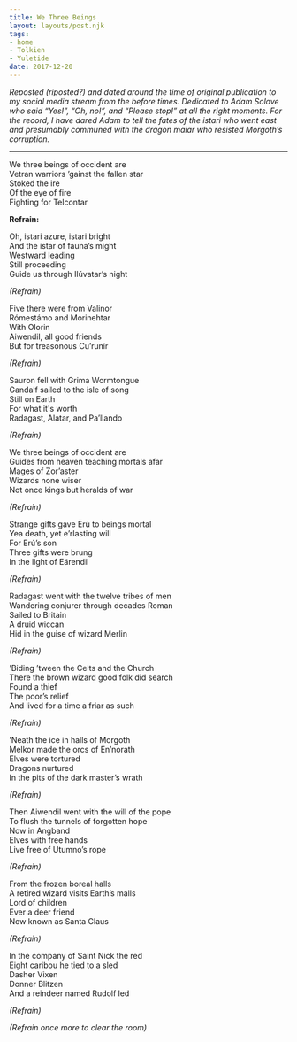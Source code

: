 ```yaml
---
title: We Three Beings
layout: layouts/post.njk
tags:
- home
- Tolkien
- Yuletide
date: 2017-12-20
---
```


*Reposted (riposted?) and dated around the time of original publication to my
social media stream from the before times.*
*Dedicated to Adam Solove who said “Yes!”, “Oh, no!”, and “Please stop!” at all
the right moments.*
*For the record, I have dared Adam to tell the fates of the istari who went
east and presumably communed with the dragon maiar who resisted Morgoth’s
corruption.*

---

We three beings of occident are  
Vetran warriors ’gainst the fallen star  
Stoked the ire  
Of the eye of fire  
Fighting for Telcontar  

**Refrain:**

Oh, istari azure, istari bright  
And the istar of fauna’s might  
Westward leading  
Still proceeding  
Guide us through Ilúvatar’s night  

*(Refrain)*

Five there were from Valinor  
Rómestámo and Morinehtar  
With Olorin  
Aiwendil, all good friends  
But for treasonous Cu’runír  

*(Refrain)*

Sauron fell with Grima Wormtongue  
Gandalf sailed to the isle of song  
Still on Earth  
For what it's worth  
Radagast, Alatar, and Pa’llando  

*(Refrain)*

We three beings of occident are  
Guides from heaven teaching mortals afar  
Mages of Zor’aster  
Wizards none wiser  
Not once kings but heralds of war  

*(Refrain)*

Strange gifts gave Erú to beings mortal  
Yea death, yet e’rlasting will  
For Erú’s son  
Three gifts were brung  
In the light of Eärendil  

*(Refrain)*

Radagast went with the twelve tribes of men  
Wandering conjurer through decades Roman  
Sailed to Britain  
A druid wiccan  
Hid in the guise of wizard Merlin  

*(Refrain)*

’Biding ’tween the Celts and the Church  
There the brown wizard good folk did search  
Found a thief  
The poor’s relief  
And lived for a time a friar as such  

*(Refrain)*

’Neath the ice in halls of Morgoth  
Melkor made the orcs of En’norath  
Elves were tortured  
Dragons nurtured  
In the pits of the dark master’s wrath  

*(Refrain)*

Then Aiwendil went with the will of the pope  
To flush the tunnels of forgotten hope  
Now in Angband  
Elves with free hands  
Live free of Utumno’s rope  

*(Refrain)*

From the frozen boreal halls  
A retired wizard visits Earth’s malls  
Lord of children  
Ever a deer friend  
Now known as Santa Claus  

*(Refrain)*

In the company of Saint Nick the red  
Eight caribou he tied to a sled  
Dasher Vixen  
Donner Blitzen  
And a reindeer named Rudolf led  

*(Refrain)*

*(Refrain once more to clear the room)*
